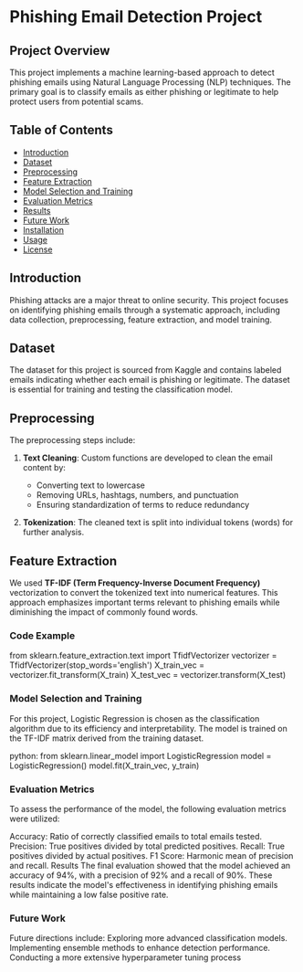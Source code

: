 # Phishing Email Detection Project

## Project Overview

This project implements a machine learning-based approach to detect phishing emails using Natural Language Processing (NLP) techniques. The primary goal is to classify emails as either phishing or legitimate to help protect users from potential scams.

## Table of Contents

- [Introduction](#introduction)
- [Dataset](#dataset)
- [Preprocessing](#preprocessing)
- [Feature Extraction](#feature-extraction)
- [Model Selection and Training](#model-selection-and-training)
- [Evaluation Metrics](#evaluation-metrics)
- [Results](#results)
- [Future Work](#future-work)
- [Installation](#installation)
- [Usage](#usage)
- [License](#license)

## Introduction

Phishing attacks are a major threat to online security. This project focuses on identifying phishing emails through a systematic approach, including data collection, preprocessing, feature extraction, and model training.

## Dataset

The dataset for this project is sourced from Kaggle and contains labeled emails indicating whether each email is phishing or legitimate. The dataset is essential for training and testing the classification model.

## Preprocessing

The preprocessing steps include:

1. **Text Cleaning**: Custom functions are developed to clean the email content by:

   - Converting text to lowercase
   - Removing URLs, hashtags, numbers, and punctuation
   - Ensuring standardization of terms to reduce redundancy

2. **Tokenization**: The cleaned text is split into individual tokens (words) for further analysis.

## Feature Extraction

We used **TF-IDF (Term Frequency-Inverse Document Frequency)** vectorization to convert the tokenized text into numerical features. This approach emphasizes important terms relevant to phishing emails while diminishing the impact of commonly found words.

### Code Example

from sklearn.feature_extraction.text import TfidfVectorizer
vectorizer = TfidfVectorizer(stop_words='english')
X_train_vec = vectorizer.fit_transform(X_train)
X_test_vec = vectorizer.transform(X_test)

### Model Selection and Training

For this project, Logistic Regression is chosen as the classification algorithm due to its efficiency and interpretability. The model is trained on the TF-IDF matrix derived from the training dataset.

python:
from sklearn.linear_model import LogisticRegression
model = LogisticRegression()
model.fit(X_train_vec, y_train)

### Evaluation Metrics

To assess the performance of the model, the following evaluation metrics were utilized:

Accuracy: Ratio of correctly classified emails to total emails tested.
Precision: True positives divided by total predicted positives.
Recall: True positives divided by actual positives.
F1 Score: Harmonic mean of precision and recall.
Results
The final evaluation showed that the model achieved an accuracy of 94%, with a precision of 92% and a recall of 90%. These results indicate the model's effectiveness in identifying phishing emails while maintaining a low false positive rate.

### Future Work

Future directions include:
Exploring more advanced classification models.
Implementing ensemble methods to enhance detection performance.
Conducting a more extensive hyperparameter tuning process

